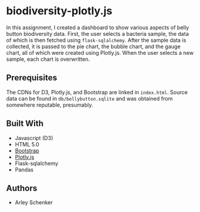 # biodiversity-plotly.js

In this assignment, I created a dashboard to show various aspects of belly button biodiversity data. First, the user selects a bacteria sample, the data of which is then fetched using `flask-sqlalchemy`. After the sample data is collected, it is passed to the pie chart, the bubble chart, and the gauge chart, all of which were created using Plotly.js. When the user selects a new sample, each chart is overwritten.

## Prerequisites

The CDNs for D3, Plotly.js, and Bootstrap are linked in `index.html`. Source data can be found in `db/bellybutton.sqlite` and was obtained from somewhere reputable, presumably.

## Built With

* Javascript (D3)
* HTML 5.0
* [Bootstrap](https://getbootstrap.com/)
* [Plotly.js](https://plot.ly/javascript/)
* Flask-sqlalchemy
* Pandas

## Authors

* Arley Schenker